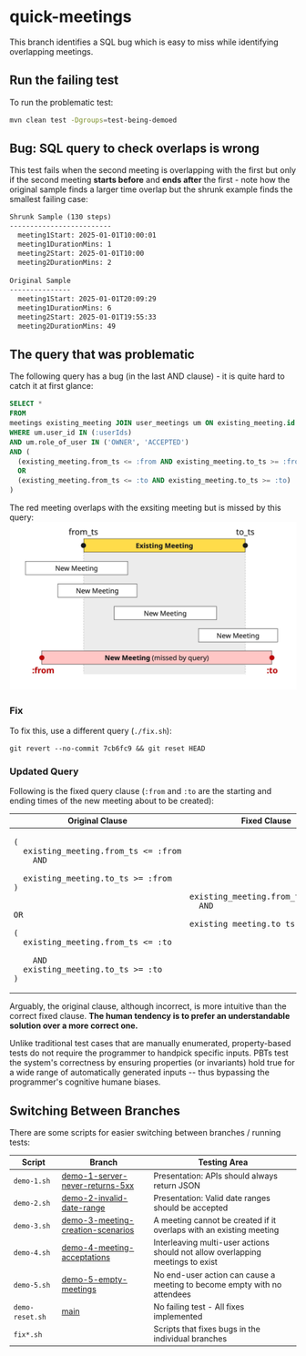 # quick-meetings

This branch identifies a SQL bug which is easy to miss while identifying overlapping meetings.

## Run the failing test

To run the problematic test:

```bash
mvn clean test -Dgroups=test-being-demoed
```

## Bug: SQL query to check overlaps is wrong

This test fails when the second meeting is overlapping with the first but only if the
second meeting **starts before** and **ends after** the first - note how the original
sample finds a larger time overlap but the shrunk example finds the smallest failing
case:

```
Shrunk Sample (130 steps)
-------------------------
  meeting1Start: 2025-01-01T10:00:01
  meeting1DurationMins: 1
  meeting2Start: 2025-01-01T10:00
  meeting2DurationMins: 2

Original Sample
---------------
  meeting1Start: 2025-01-01T20:09:29
  meeting1DurationMins: 6
  meeting2Start: 2025-01-01T19:55:33
  meeting2DurationMins: 49
```

## The query that was problematic

The following query has a bug (in the last AND clause) - it is quite hard to catch it at first
glance:

```sql
SELECT *
FROM
meetings existing_meeting JOIN user_meetings um ON existing_meeting.id = um.meeting_id
WHERE um.user_id IN (:userIds)
AND um.role_of_user IN ('OWNER', 'ACCEPTED')
AND (
  (existing_meeting.from_ts <= :from AND existing_meeting.to_ts >= :from)
  OR
  (existing_meeting.from_ts <= :to AND existing_meeting.to_ts >= :to)
)
```

The red meeting overlaps with the exsiting meeting but is missed by this query:\
<img src="src/test/resources/overlaps.jpg" width="600">

### Fix

To fix this, use a different query (`./fix.sh`):

```
git revert --no-commit 7cb6fc9 && git reset HEAD
```

### Updated Query

Following is the fixed query clause (`:from` and `:to` are the starting and ending times of the new
meeting about to be created):

| Original Clause                                                                                                                                                                                                                                                                                        | Fixed Clause                                                                                       |
|--------------------------------------------------------------------------------------------------------------------------------------------------------------------------------------------------------------------------------------------------------------------------------------------------------|----------------------------------------------------------------------------------------------------|
| <pre>(<br>&nbsp;&nbsp;existing_meeting.from_ts <= :from<br>&nbsp;&nbsp;&nbsp;&nbsp;AND <br>&nbsp;&nbsp;existing_meeting.to_ts >= :from<br>) <br><br>OR<br><br>(<br>&nbsp;&nbsp;existing_meeting.from_ts <= :to <br>&nbsp;&nbsp;&nbsp;&nbsp;AND<br>&nbsp;&nbsp;existing_meeting.to_ts >= :to<br>)</pre> | <pre>existing_meeting.from_ts <= :to <br>&nbsp;&nbsp;AND <br>existing_meeting.to_ts >= :from</pre> |

Arguably, the original clause, although incorrect, is more intuitive than the correct fixed clause.
**The human tendency is to prefer an understandable solution over a more correct one.**

Unlike traditional test cases that are manually enumerated, property-based tests do not require the
programmer to handpick specific inputs. PBTs test the system's correctness by ensuring properties
(or invariants) hold true for a wide range of automatically generated inputs -- thus bypassing the
programmer's cognitive humane biases.

## Switching Between Branches

There are some scripts for easier switching between branches / running tests:

| Script            | Branch                                                                                                               | Testing Area                                                                   |
|-------------------|----------------------------------------------------------------------------------------------------------------------|--------------------------------------------------------------------------------|
| `demo-1.sh`     | [demo-1-server-never-returns-5xx](https://github.com/mourjo/quick-meetings/tree/demo-1-server-never-returns-5xx)     | Presentation: APIs should always return JSON                                   |
| `demo-2.sh`     | [demo-2-invalid-date-range](https://github.com/mourjo/quick-meetings/tree/demo-2-invalid-date-range)                 | Presentation: Valid date ranges should be accepted                             |
| `demo-3.sh`     | [demo-3-meeting-creation-scenarios](https://github.com/mourjo/quick-meetings/tree/demo-3-meeting-creation-scenarios) | A meeting cannot be created if it overlaps with an existing meeting            |
| `demo-4.sh`     | [demo-4-meeting-acceptations](https://github.com/mourjo/quick-meetings/tree/demo-4-meeting-acceptations)             | Interleaving multi-user actions should not allow overlapping meetings to exist |
| `demo-5.sh`     | [demo-5-empty-meetings](https://github.com/mourjo/quick-meetings/tree/demo-5-empty-meetings)                         | No end-user action can cause a meeting to become empty with no attendees       |
| `demo-reset.sh` | [main](https://github.com/mourjo/quick-meetings/)                                                                    | No failing test - All fixes implemented                                        |
| `fix*.sh`       |                                                                                                                      | Scripts that fixes bugs in the individual branches                             |
